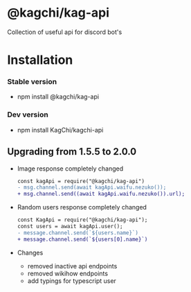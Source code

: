 # @kagchi/kag-api
Collection of useful api for discord bot's


# Installation
 ### Stable version
 - npm install @kagchi/kag-api
 ### Dev version
 - npm install KagChi/kagchi-api

## Upgrading from 1.5.5 to 2.0.0
  - Image response completely changed
     ```diff
     const kagApi = require("@kagchi/kag-api")
     - msg.channel.send(await kagApi.waifu.nezuko());
     + msg.channel.send((await kagApi.waifu.nezuko()).url);
     ```
     
  - Random users response completely changed
    ```diff
    const KagApi = require("@kagchi/kag-api");
    const users = await kagApi.user();
    - message.channel.send(`${users.name}`)
    + message.channel.send(`${users[0].name}`)
    ```
     
  - Changes
    - removed inactive api endpoints
    - removed wikihow endpoints
    - add typings for typescript user
